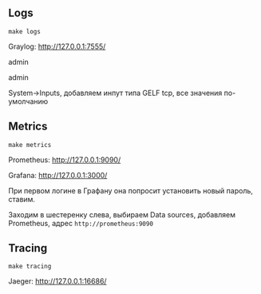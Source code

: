## Logs

`make logs`

Graylog: http://127.0.0.1:7555/

admin

admin

System->Inputs, добавляем инпут типа GELF tcp, все значения по-умолчанию

## Metrics

`make metrics`

Prometheus: http://127.0.0.1:9090/

Grafana: http://127.0.0.1:3000/

При первом логине в Графану она попросит установить новый пароль, ставим.

Заходим в шестеренку слева, выбираем Data sources, добавляем Prometheus, адрес `http://prometheus:9090`

## Tracing

`make tracing`

Jaeger: http://127.0.0.1:16686/
